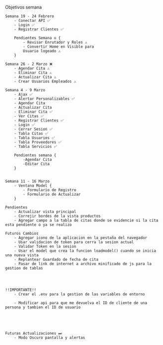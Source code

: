 Objetivos semana 

    Semana 19 - 24 Febrero
        - Conectar API ✅
        - Login ✅
        - Registrar Clientes ✅

        Pendientes Semana ☮ {
            - Revisar Enrutador y Roles ⚠
            - Convertir Home en Visible para
            Usuario logeado ⚠
        }

    Semana 26 - 2 Marzo ❌
        - Agendar Cita ⚠
        - Eliminar Cita ⚠
        - Actualizar Cita ⚠
        - Crear Usuarios Empleados ⚠

    Semana 4 - 9 Marzo
        - Ajax ✅
        - Alertar Personalizables ✅
        - Agendar Cita
        - Actualizar Cita
        - Eliminar Cita ✅
        - Ver Citas ✅
        - Registrar Clientes ✅
        - Login ✅
        - Cerrar Sesion ✅
        - Tabla Citas ✅
        - Tabla Usuarios ✅
        - Tabla Proveedores ✅
        - Tabla Servicios ✅

        Pendientes semana {
            -Agendar Cita
            -Editar Cita
        }


    Semana 11 - 16 Marzo
        - Ventana Model {
            - Formulario de Registro 
            - Formulario de Actualizar
        }

    Pendientes
        - Actualizar vista principal
        - Correjir bordes de la vista productos
        - Agregar campo a la tabla de citas donde se evidencie si la cita esta pendiente o ya se realizo

    Futuros Cambios
        - Agregar icono de la aplicacion en la pestaña del navegador
        - Usar validacion de token para cerra la sesion actual
        - Validar Token en la sesion
        - Usar el model que crea la funcion loadmodel() cuando se inicia una nueva vista
        - Replantear Guardado de fecha de cita
        - Pasar de link de internet a archivo minificado de js para la gestion de tablas
        



    !!IMPORTANTE!!
        - Crear el .env para la gestion de las variables de entorno

        - Modificar api para que me devuelva el ID de cliente de una persona y tambien el ID de usuario





    Futuras Actualizaciones ⏭
        - Modo Oscuro pantalla y alertas